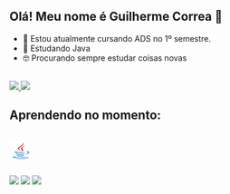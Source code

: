 ## Olá! Meu nome é Guilherme Correa 👋

- 🔭 Estou atualmente cursando ADS no 1º semestre.
- 🌱 Estudando Java
- 🤓 Procurando sempre estudar coisas novas
<div style="display: inline_block"><br>

<div>
    <a href="https://github.com/Gui-cts">
        <img height="180em" src="https://github-readme-stats.vercel.app/api?username=Gui-cts&show_icons=true&theme=highcontrast&include_all_commits=true&count_private=true"/>
        <img height="180em" src="https://github-readme-stats.vercel.app/api/top-langs/?username=Gui-cts&layout=compact&langs_count=16&theme=highcontrast"/>
    </a>
</div>

## Aprendendo no momento:


<div style="display: inline_block"><br>
  <img align="center" alt="Gui-Java" height="30" width="40" src="https://github.com/devicons/devicon/blob/master/icons/java/java-original.svg">
</div>
  
  ##
 
<div> 
  <a href="https://www.instagram.com/guicorreadev/#" target="_blank"><img src="https://img.shields.io/badge/-Instagram-%23E4405F?style=for-the-badge&logo=instagram&logoColor=white" target="_blank"></a>
  <a href = "mailto:guicorreadev@gmail.com"><img src="https://img.shields.io/badge/-Gmail-%23333?style=for-the-badge&logo=gmail&logoColor=white" target="_blank"></a>
  <a href="www.linkedin.com/in/guicorreadev" target="_blank"><img src="https://img.shields.io/badge/-LinkedIn-%230077B5?style=for-the-badge&logo=linkedin&logoColor=white" target="_blank"></a> 
  
</div>
